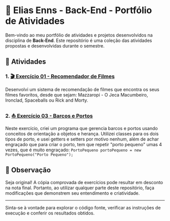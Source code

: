 # 🎯 Elias Enns - Back-End - Portfólio de Atividades

Bem-vindo ao meu portfólio de atividades e projetos desenvolvidos na disciplina de **Back-End**. Este repositório é uma coleção das atividades propostas e desenvolvidas durante o semestre.

## 📝 Atividades

### 1. [🎬 Exercício 01 - Recomendador de Filmes](exercicio01/Recomendador_de_Filmes/src)
Desenvolvi um sistema de recomendação de filmes que encontra os seus filmes favoritos, desde que sejam: Mazzaropi - O Jeca Macumbeiro, Ironclad, Spaceballs ou Rick and Morty.

### 2. [⛵ Exercício 03 - Barcos e Portos](exercicio03/Barcos_e_Portos/src)
Neste exercício, criei um programa que gerencia barcos e portos usando conceitos de orientação a objetos e herança. Utilizei classes para os dois tipos de porto, e usei getters e setters por motivo nenhum, além de achar engraçado que para criar o porto, tem que repetir "porto pequeno" umas 4 vezes, que é muito engraçado: ```PortoPequeno portoPequeno = new PortoPequeno("Porto Pequeno");```


## 📌 Observação
Seja original! A cópia comprovada de exercícios pode resultar em desconto na nota final. Portanto, ao utilizar qualquer parte deste repositório, faça modificações que demonstrem seu entendimento e criatividade.

---

Sinta-se à vontade para explorar o código fonte, verificar as instruções de execução e conferir os resultados obtidos.
